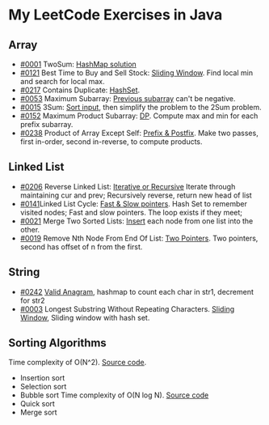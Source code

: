 # My LeetCode Exercises in Java

## Array
- [#0001](https://youtu.be/KLlXCFG5TnA) TwoSum: [HashMap solution](src/main/java/org/example/array/TwoSums.java)
- [#0121](https://youtu.be/1pkOgXD63yU) Best Time to Buy and Sell Stock: [Sliding Window](src/main/java/org/example/array/BestTimetoBuyandSellStock.java). Find
    local min and search for local max. 
- [#0217](https://youtu.be/3OamzN90kPg) Contains Duplicate: [HashSet](src/main/java/org/example/array/ContainsDuplicate.java).
- [#0053](https://youtu.be/5WZl3MMT0Eg) Maximum Subarray: [Previous subarray](src/main/java/org/example/array/MaximumSubarray.java) can't be negative. 
- [#0015](https://youtu.be/jzZsG8n2R9A) 3Sum: [Sort input](src/main/java/org/example/array/ThreeSums.java), then simplify the problem to the 2Sum problem.
- [#0152](https://youtu.be/lXVy6YWFcRM) Maximum Product Subarray: [DP](src/main/java/org/example/array/MaxProductSubarray.java). Compute max and min for each prefix subarray.
- [#0238](https://youtu.be/bNvIQI2wAjk) Product of Array Except Self: [Prefix & Postfix](src/main/java/org/example/array/ProductOfArrayExceptSelf.java). Make two passes, first in-order, second in-reverse, to compute products.
## Linked List
- [#0206](https://youtu.be/G0_I-ZF0S38) Reverse Linked List: [Iterative or Recursive](src/main/java/org/example/list/ReverseLinkedList.java) Iterate through maintaining cur and prev; Recursively reverse, return new head of list
- [#0141](https://youtu.be/gBTe7lFR3vc)Linked List Cycle: [Fast & Slow pointers](src/main/java/org/example/list/LinkedListCycle.java). Hash Set to remember visited nodes; Fast and slow pointers. The loop exists if they meet;
- [#0021](https://youtu.be/XIdigk956u0) Merge Two Sorted Lists: [Insert](src/main/java/org/example/list/MergeTwoSortedLists.java) each node from one list into the other.
- [#0019](https://youtu.be/XVuQxVej6y8) Remove Nth Node From End Of List: [Two Pointers](src/main/java/org/example/list/RemoveNthNodeFromEndOfList.java). Two pointers, second has offset of n from the first.
## String
- [#0242](https://youtu.be/9UtInBqnCgA) [Valid Anagram](src/main/java/org/example/string/ValidAnagram.java), hashmap to count each char in str1, decrement for str2
- [#0003](https://youtu.be/wiGpQwVHdE0) Longest Substring Without Repeating Characters. [Sliding Window](src/main/java/org/example/string/LongestSubstringWithoutRepeatingCharacters.java), Sliding window with hash set.

## Sorting Algorithms
Time complexity of O(N^2). [Source code](src/main/java/org/example/array/SortAlgorithmsN2.java).
- Insertion sort
- Selection sort
- Bubble sort
Time complexity of O(N log N). [Source code](src/main/java/org/example/array/SortAlgorithmsNlogN.java)
- Quick sort
- Merge sort